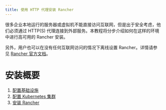 ```yaml
---
title: 使用 HTTP 代理安装 Rancher
---
```


很多企业本地运行的服务器或虚拟机不能直接访问互联网，但是出于安全考虑，他们必须通过 HTTP(S) 代理连接到外部服务。本教程将分步介绍如何在这样的环境中进行高可用的 Rancher 安装。

另外，用户也可以在没有任何互联网访问的情况下离线设置 Rancher。详情请参见 [Rancher 官方文档](air-gapped-helm-cli-install.md)。

# 安装概要

1. [配置基础设施](../getting-started/installation-and-upgrade/other-installation-methods/rancher-behind-an-http-proxy/set-up-infrastructure.md)
2. [配置 Kubernetes 集群](../getting-started/installation-and-upgrade/other-installation-methods/rancher-behind-an-http-proxy/install-kubernetes.md)
3. [安装 Rancher](../getting-started/installation-and-upgrade/other-installation-methods/rancher-behind-an-http-proxy/install-rancher.md)
